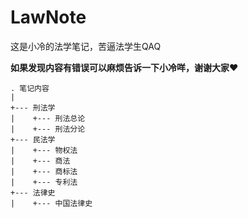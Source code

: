 # LawNote
这是小冷的法学笔记，苦逼法学生QAQ

**如果发现内容有错误可以麻烦告诉一下小冷咩，谢谢大家❤**

```
. 笔记内容
|
+--- 刑法学
|    +--- 刑法总论
|    +--- 刑法分论
+--- 民法学
|    +--- 物权法
|    +--- 商法
|    +--- 商标法
|    +--- 专利法
+--- 法律史
|    +--- 中国法律史
```


